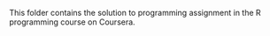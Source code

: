 This folder contains the solution to programming assignment in the R programming course on Coursera.

